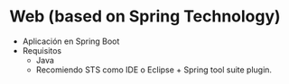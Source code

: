 # Web (based on Spring Technology)

* Aplicación en Spring Boot
* Requisitos
    * Java
    * Recomiendo STS como IDE o Eclipse + Spring tool suite plugin.
